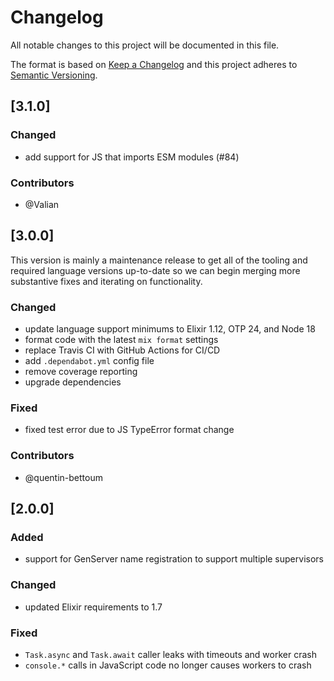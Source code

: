 # Changelog

All notable changes to this project will be documented in this file.

The format is based on [Keep a Changelog](http://keepachangelog.com/en/1.0.0/)
and this project adheres to [Semantic Versioning](http://semver.org/spec/v2.0.0.html).

## [3.1.0]

### Changed
- add support for JS that imports ESM modules (#84)

### Contributors
- @Valian


## [3.0.0]

This version is mainly a maintenance release to get all of the tooling and required language versions up-to-date so we can begin merging more substantive fixes and iterating on functionality.

### Changed
- update language support minimums to Elixir 1.12, OTP 24, and Node 18
- format code with the latest `mix format` settings
- replace Travis CI with GitHub Actions for CI/CD
- add `.dependabot.yml` config file
- remove coverage reporting
- upgrade dependencies

### Fixed
- fixed test error due to JS TypeError format change

### Contributors
- @quentin-bettoum


## [2.0.0]

### Added
- support for GenServer name registration to support multiple supervisors

### Changed
- updated Elixir requirements to 1.7

### Fixed
- `Task.async` and `Task.await` caller leaks with timeouts and worker crash
- `console.*` calls in JavaScript code no longer causes workers to crash
